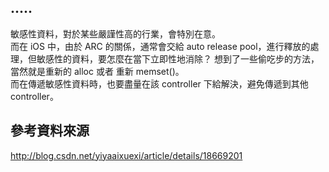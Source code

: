 ## .....
敏感性資料，對於某些嚴謹性高的行業，會特別在意。		
而在 iOS 中，由於 ARC 的關係，通常會交給 auto release pool，進行釋放的處理，但敏感性的資料，要怎麼在當下立即性地消除？
想到了一些偷吃步的方法，當然就是重新的 alloc 或者 重新 memset()。		
而在傳遞敏感性資料時，也要盡量在該 controller 下給解決，避免傳遞到其他 controller。

## 參考資料來源
http://blog.csdn.net/yiyaaixuexi/article/details/18669201